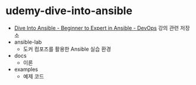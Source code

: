 # udemy-dive-into-ansible

* [Dive Into Ansible - Beginner to Expert in Ansible - DevOps](https://www.udemy.com/course/diveintoansible/) 강의 관련 저장소
* ansible-lab
    * 도커 컴포즈를 활용한 Ansible 실습 환경
* docs 
    * 이론
* examples 
    * 예제 코드